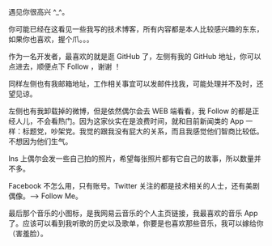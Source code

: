 遇见你很高兴 ^_^。

你可能已经在这看见一些我写的技术博客，所有内容都是本人比较感兴趣的东东，如果你也喜欢，握个爪。。。

作为一名开发者，最喜欢的就是逛 GitHub 了，左侧有我的 GitHub 地址，你可以点进去，顺便点下 Follow ，谢谢 ！

同样左侧也有我邮箱地址，工作相关事宜可以发邮件找我，可能处理并不及时，还望见谅。

左侧也有我卸载掉的微博，但是依然偶尔会去 WEB 端看看，我 Follow 的都是正经人儿，不会看热门。因为这家伙实在是浪费时间，就和目前新闻类的 App 一样：标题党，吵架党。我觉的跟我没有屁大的关系，而且我感觉他们智商比较低。不想因为他们生气。

Ins 上偶尔会发一些自己拍的照片，希望每张照片都有它自己的故事，所以数量并不多。

Facebook 不怎么用，只有账号。Twitter 关注的都是技术相关的人士，还有美剧偶像。—> Follow Me。

最后那个音乐的小图标，是我网易云音乐的个人主页链接，我最喜欢的音乐 App 了。应该可以看到我听歌的历史以及歌单，你要是也喜欢那些音乐，我可以嫁给你（害羞脸）。
